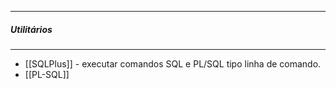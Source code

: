 ***

##### Utilitários
***

* [[SQLPlus]] - executar comandos SQL e PL/SQL tipo linha de comando.
* [[PL-SQL]]
